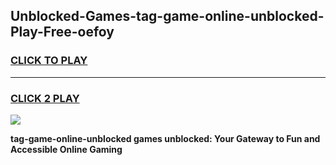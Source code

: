 
## Unblocked-Games-tag-game-online-unblocked-Play-Free-oefoy
<h3>
<a href="https://premium76.site?title=tag-game-online-unblocked&ref=15A">CLICK TO PLAY</a></h3>
<hr>

<h3>
<a href="https://premium76.site?title=tag-game-online-unblocked&ref=15A">CLICK 2 PLAY</a>
  
</h3>

<a href="https://premium76.site?title=tag-game-online-unblocked&ref=15A"><img src="https://clearcache.store/games.png"></a>


**tag-game-online-unblocked games unblocked: Your Gateway to Fun and Accessible Online Gaming**
